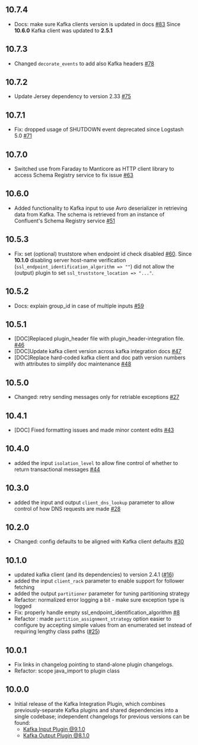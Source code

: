 ## 10.7.4
  - Docs: make sure Kafka clients version is updated in docs [#83](https://github.com/logstash-plugins/logstash-integration-kafka/pull/83)
    Since **10.6.0** Kafka client was updated to **2.5.1**

## 10.7.3
  - Changed `decorate_events` to add also Kafka headers [#78](https://github.com/logstash-plugins/logstash-integration-kafka/pull/78)

## 10.7.2
  - Update Jersey dependency to version 2.33 [#75](https://github.com/logstash-plugins/logstash-integration-kafka/pull/75)

## 10.7.1
  - Fix: dropped usage of SHUTDOWN event deprecated since Logstash 5.0 [#71](https://github.com/logstash-plugins/logstash-integration-kafka/pull/71)
  
## 10.7.0
  - Switched use from Faraday to Manticore as HTTP client library to access Schema Registry service 
    to fix issue [#63](https://github.com/logstash-plugins/logstash-integration-kafka/pull/63) 

## 10.6.0
  - Added functionality to Kafka input to use Avro deserializer in retrieving data from Kafka. The schema is retrieved
    from an instance of Confluent's Schema Registry service [#51](https://github.com/logstash-plugins/logstash-integration-kafka/pull/51)
     
## 10.5.3
  - Fix: set (optional) truststore when endpoint id check disabled [#60](https://github.com/logstash-plugins/logstash-integration-kafka/pull/60).
    Since **10.1.0** disabling server host-name verification (`ssl_endpoint_identification_algorithm => ""`) did not allow 
    the (output) plugin to set `ssl_truststore_location => "..."`.

## 10.5.2
  - Docs: explain group_id in case of multiple inputs [#59](https://github.com/logstash-plugins/logstash-integration-kafka/pull/59)

## 10.5.1
  - [DOC]Replaced plugin_header file with plugin_header-integration file. [#46](https://github.com/logstash-plugins/logstash-integration-kafka/pull/46)
  - [DOC]Update kafka client version across kafka integration docs [#47](https://github.com/logstash-plugins/logstash-integration-kafka/pull/47)
  - [DOC]Replace hard-coded kafka client and doc path version numbers with attributes to simplify doc maintenance [#48](https://github.com/logstash-plugins/logstash-integration-kafka/pull/48)  

## 10.5.0
  - Changed: retry sending messages only for retriable exceptions [#27](https://github.com/logstash-plugins/logstash-integration-kafka/pull/29)

## 10.4.1
  - [DOC] Fixed formatting issues and made minor content edits [#43](https://github.com/logstash-plugins/logstash-integration-kafka/pull/43)

## 10.4.0
 - added the input `isolation_level` to allow fine control of whether to return transactional messages [#44](https://github.com/logstash-plugins/logstash-integration-kafka/pull/44)

## 10.3.0
  - added the input and output `client_dns_lookup` parameter to allow control of how DNS requests are made [#28](https://github.com/logstash-plugins/logstash-integration-kafka/pull/28)

## 10.2.0
  - Changed: config defaults to be aligned with Kafka client defaults [#30](https://github.com/logstash-plugins/logstash-integration-kafka/pull/30)

## 10.1.0
  - updated kafka client (and its dependencies) to version 2.4.1 ([#16](https://github.com/logstash-plugins/logstash-integration-kafka/pull/16))
  - added the input `client_rack` parameter to enable support for follower fetching
  - added the output `partitioner` parameter for tuning partitioning strategy
  - Refactor: normalized error logging a bit - make sure exception type is logged
  - Fix: properly handle empty ssl_endpoint_identification_algorithm [#8](https://github.com/logstash-plugins/logstash-integration-kafka/pull/8)
  - Refactor : made `partition_assignment_strategy` option easier to configure by accepting simple values from an enumerated set instead of requiring lengthy class paths ([#25](https://github.com/logstash-plugins/logstash-integration-kafka/pull/25))

## 10.0.1
  - Fix links in changelog pointing to stand-alone plugin changelogs.
  - Refactor: scope java_import to plugin class


## 10.0.0
  - Initial release of the Kafka Integration Plugin, which combines
    previously-separate Kafka plugins and shared dependencies into a single
    codebase; independent changelogs for previous versions can be found:
     - [Kafka Input Plugin @9.1.0](https://github.com/logstash-plugins/logstash-input-kafka/blob/v9.1.0/CHANGELOG.md)
     - [Kafka Output Plugin @8.1.0](https://github.com/logstash-plugins/logstash-output-kafka/blob/v8.1.0/CHANGELOG.md)
